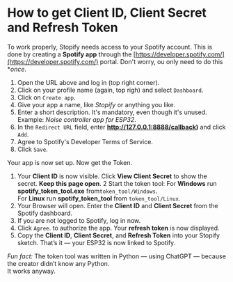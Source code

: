 # How to get Client ID, Client Secret and Refresh Token

To work properly, Stopify needs access to your Spotify account. This is done by creating a **Spotify app** through the [https://developer.spotify.com/](https://developer.spotify.com/) portal. Don't worry, ou only need to do this **once*.

1. Open the URL above and log in (top right corner).
2. Click on your profile name (again, top righ) and select ``` Dashboard ```.
3. Click on ``` Create app ```.
4. Give your app a name, like *Stopify* or anything you like.
5. Enter a short description. It's mandatory, even though it's unused. Example: *Noise controller app for ESP32*.
6. In the ``` Redirect URL ``` field, enter **http://127.0.0.1:8888/callback)** and click ``` Add ```.
7. Agree to Spotify's Developer Terms of Service.  
8. Click ``` Save ```. 

Your app is now set up. Now get the Token.
1. Your **Client ID** is now visible. Click **View Client Secret** to show the secret. **Keep this page open**.
2 Start the token tool:
  For **Windows** run **spotify_token_tool.exe** from``` token_tool/Windows ```.  
  For **Linux** run **spotify_token_tool** from ``` token_tool/Linux ```.
11. Your Browser will open. Enter the **Client ID** and **Client Secret** from the Spotify dashboard.
12. If you are not logged to Spotify, log in now.
13. Click ``` Agree ```.  to authorize the app. Your **refresh token** is now displayed.
14. Copy the **Client ID**, **Client Secret**, and **Refresh Token** into your Stopify sketch. That’s it — your ESP32 is now linked
    to Spotify.
      
*Fun fact:*
The token tool was written in Python — using ChatGPT — because the creator didn’t know any Python.   
It works anyway.  
